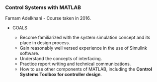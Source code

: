 ### Control Systems with MATLAB

Farnam Adelkhani - Course taken in 2016.

- GOALS

  - Become familiarized with the system simulation concept and its place in design process. 
  - Gain reasonably well versed experience in the use of Simulink software. 
  - Understand the concepts of interfacing. 
  - Practice report writing and technical communications. 
  - How to use other components of MATLAB, including the **Control Systems Toolbox for controller design**. 

  
